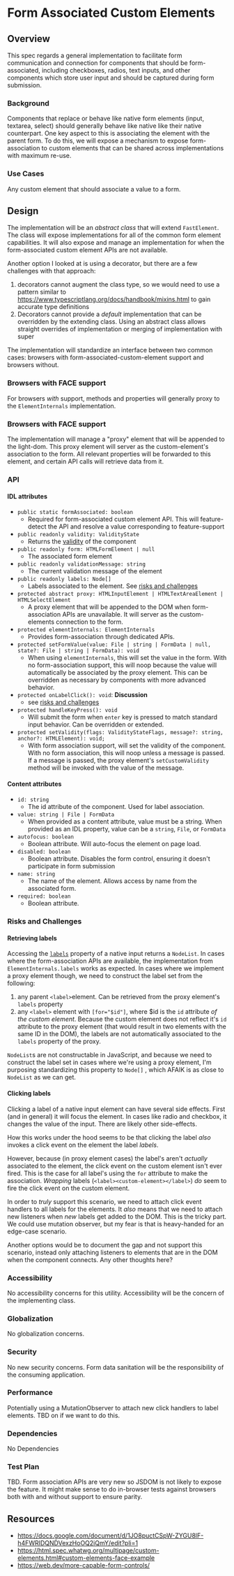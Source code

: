# Form Associated Custom Elements

## Overview
This spec regards a general implementation to facilitate form communication and connection for components that should be form-associated, including checkboxes,
radios, text inputs, and other components which store user input and should be captured during form submission.

### Background
Components that replace or behave like native form elements (input, textarea, select) should generally behave like native like their native counterpart. One key aspect to this is associating the element with the parent form. To do this, we will expose a mechanism to expose form-association to custom elements that can be shared across implementations with maximum re-use.

### Use Cases
Any custom element that should associate a value to a form.

## Design
The implementation will be an *abstract class* that will extend `FastElement`. The class will expose implementations for all of the common form element capabilities. It will also expose and manage an implementation for when the form-associated custom element APIs are not available.

Another option I looked at is using a decorator, but there are a few challenges with that approach:
  1. decorators cannot augment the class type, so we would need to use a pattern similar to https://www.typescriptlang.org/docs/handbook/mixins.html to gain accurate type definitions
  2. Decorators cannot provide a *default* implementation that can be overridden by the extending class. Using an abstract class allows straight overrides of implementation or merging of implementation with super

The implementation will standardize an interface between two common cases: browsers with form-associated-custom-element support and browsers without.

### Browsers with FACE support
For browsers *with* support, methods and properties will generally proxy to the `ElementInternals` implementation.

### Browsers with FACE support
The implementation will manage a "proxy" element that will be appended to the light-dom. This proxy element will server as the custom-element's association to the form. All relevant properties will be forwarded to this element, and certain API calls will retrieve data from it.

### API
#### IDL attributes
- `public static formAssociated: boolean`
  - Required for form-associated custom element API. This will feature-detect the API and resolve a value corresponding to feature-support
- `public readonly validity: ValidityState`
  - Returns the [validity](https://developer.mozilla.org/en-US/docs/Web/API/ValidityState) of the component
- `public readonly form: HTMLFormElement | null`
  - The associated form element
- `public readonly validationMessage: string`
  - The current validation message of the element
- `public readonly labels: Node[]`
  - Labels associated to the element. See [risks and challenges](#retrieving-labels)
- `protected abstract proxy: HTMLInputElement | HTMLTextAreaElement | HTMLSelectElement`
  - A proxy element that will be appended to the DOM when form-association APIs are unavailable. It will server as the custom-elements connection to the form.
- `protected elementInternals: ElementInternals`
  - Provides form-association through dedicated APIs.
- `protected setFormValue(value: File | string | FormData | null, state?: File | string | FormData): void`
  - When using `elementInternals`, this will set the value in the form. With no form-association support, this will noop because the value will automatically be associated by the proxy element. This can be overridden as necessary by components with more advanced behavior.
- `protected onLabelClick(): void`: **Discussion**
  - see [risks and challenges](#clicking-labels)
- `protected handleKeyPress(): void`
  - Will submit the form when `enter` key is pressed to match standard input behavior. Can be overridden or extended.
- `protected setValidity(flags: ValidityStateFlags, message?: string, anchor?: HTMLElement): void;`
  - With form association support, will set the validity of the component. With no form association, this will noop unless a message is passed. If a message is passed, the proxy element's `setCustomValidity` method will be invoked with the value of the message.

#### Content attributes
- `id: string`
  - The id attribute of the component. Used for label association.
- `value: string | File | FormData`
  - When provided as a content attribute, value must be a string. When provided as an IDL property, value can be a `string`, `File`, or `FormData`
- `autofocus: boolean`
  - Boolean attribute. Will auto-focus the element on page load.
- `disabled: boolean`
  - Boolean attribute. Disables the form control, ensuring it doesn't participate in form submission
- `name: string`
  - The name of the element. Allows access by name from the associated form.
- `required: boolean`
  - Boolean attribute.

### Risks and Challenges

#### Retrieving labels
Accessing the [`labels`](https://developer.mozilla.org/en-US/docs/Web/API/HTMLInputElement/labels) property of a native input returns a `NodeList`. In cases where the form-association APIs are available, the implementation from `ElementInternals.labels` works as expected. In cases where we implement a proxy element though, we need to construct the label set from the following:
  1. any parent `<label>`element. Can be retrieved from the proxy element's `labels` property
  2. any `<label>` element with `[for="$id"]`, where $id is the `id` attribute *of the custom element*. Because the custom element does not reflect it's `id` attribute to the proxy element (that would result in two elements with the same ID in the DOM), the labels are not automatically associated to the `labels` property of the proxy.

`NodeList`s are not constructable in JavaScript, and because we need to construct the label set in cases where we're using a proxy element, I'm purposing standardizing this property to `Node[]` , which AFAIK is as close to `NodeList` as we can get.

#### Clicking labels
Clicking a label of a native input element can have several side effects. First (and in general) it will focus the element. In cases like radio and checkbox, it changes the value of the input. There are likely other side-effects.

How this works under the hood seems to be that clicking the label *also* invokes a click event on the element the label *labels*.

However, because (in proxy element cases) the label's aren't *actually* associated to the element, the click event on the custom element isn't ever fired. This is the case for all label's using the `for` attribute to make the association. *Wrapping* labels (`<label><custom-element></label>`) *do* seem to fire the click event on the custom element.

In order to *truly* support this scenario, we need to attach click event handlers to all labels for the elements. It *also* means that we need to attach new listeners when *new* labels get added to the DOM. This is the tricky part. We could use mutation observer, but my fear is that is heavy-handed for an edge-case scenario. 

Another options would be to document the gap and not support this scenario, instead only attaching listeners to elements that are in the DOM when the component connects. Any other thoughts here?

### Accessibility

No accessibility concerns for this utility. Accessibility will be the concern of the implementing class.

### Globalization

No globalization concerns.

### Security

No new security concerns. Form data sanitation will be the responsibility of the consuming application.

### Performance

Potentially using a MutationObserver to attach new click handlers to label elements. TBD on if we want to do this.

### Dependencies

No Dependencies

### Test Plan

TBD. Form association APIs are very new so JSDOM is not likely to expose the feature. It might make sense to do in-browser tests against browsers both with and without support to ensure parity.


## Resources
- https://docs.google.com/document/d/1JO8puctCSpW-ZYGU8lF-h4FWRIDQNDVexzHoOQ2iQmY/edit?pli=1
- https://html.spec.whatwg.org/multipage/custom-elements.html#custom-elements-face-example
- https://web.dev/more-capable-form-controls/